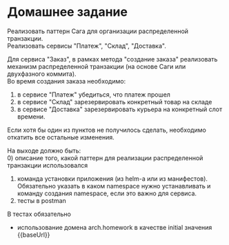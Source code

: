 # Домашнее задание
Реализовать паттерн Сага для организации распределенной транзакции.  
Реализовать сервисы "Платеж", "Склад", "Доставка".  
  
Для сервиса "Заказ", в рамках метода "создание заказа" реализовать механизм распределенной транзакции (на основе Саги или двухфазного коммита).  
Во время создания заказа необходимо:  
1) в сервисе "Платеж" убедиться, что платеж прошел  
2) в сервисе "Склад" зарезервировать конкретный товар на складе  
3) в сервисе "Доставка" зарезервировать курьера на конкретный слот времени.  
  
Если хотя бы один из пунктов не получилось сделать, необходимо откатить все остальные изменения.  
  
На выходе должно быть:  
0) описание того, какой паттерн для реализации распределенной транзакции использовался  
1) команда установки приложения (из helm-а или из манифестов). Обязательно указать в каком namespace нужно устанавливать и команду создания namespace, если это важно для сервиса.  
2) тесты в postman  
  
В тестах обязательно  
- использование домена arch.homework в качестве initial значения {{baseUrl}}  
